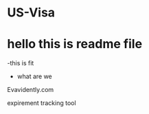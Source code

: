 # US-Visa

# hello this is readme file

-this  is fit

- what are we 

Evavidently.com


expirement tracking tool

